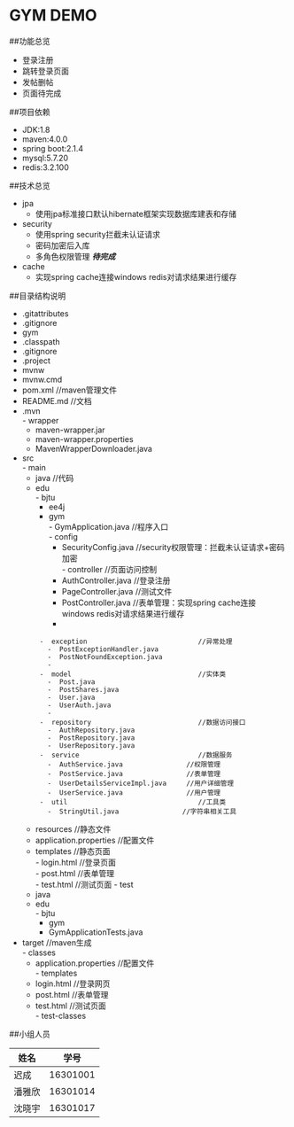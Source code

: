 GYM DEMO
===========================
##功能总览
* 登录注册
* 跳转登录页面
* 发帖删帖
* 页面待完成

##项目依赖
* JDK:1.8
* maven:4.0.0
* spring boot:2.1.4
* mysql:5.7.20
* redis:3.2.100

##技术总览
* jpa
    * 使用jpa标准接口默认hibernate框架实现数据库建表和存储
* security
    * 使用spring security拦截未认证请求
    * 密码加密后入库
    * 多角色权限管理 ***待完成***
* cache
    * 实现spring cache连接windows redis对请求结果进行缓存
    
##目录结构说明  
-  .gitattributes  
-  .gitignore  
-  gym  
  -  .classpath  
  -  .gitignore  
  -  .project  
  -  mvnw  
  -  mvnw.cmd  
  -  pom.xml                                                       //maven管理文件  
  -  README.md                                                     //文档  
  -  .mvn  
    -  wrapper  
      -  maven-wrapper.jar  
      -  maven-wrapper.properties  
      -  MavenWrapperDownloader.java  
  -  src  
    -  main  
      -  java                                                    //代码  
        -  edu  
          -  bjtu  
            -  ee4j  
              -  gym  
                -  GymApplication.java                 //程序入口  
                -  config  
                  -  SecurityConfig.java             //security权限管理：拦截未认证请求+密码加密  
                -  controller                           //页面访问控制  
                  -  AuthController.java             //登录注册  
                  -  PageController.java             //测试文件  
                  -  PostController.java             //表单管理：实现spring cache连接windows redis对请求结果进行缓存  
                  -    
                -  exception                            //异常处理  
                  -  PostExceptionHandler.java  
                  -  PostNotFoundException.java  
                  -    
                -  model                                //实体类  
                  -  Post.java  
                  -  PostShares.java  
                  -  User.java  
                  -  UserAuth.java  
                  -    
                -  repository                           //数据访问接口  
                  -  AuthRepository.java  
                  -  PostRepository.java  
                  -  UserRepository.java  
                -  service                              //数据服务  
                  -  AuthService.java                //权限管理  
                  -  PostService.java                //表单管理  
                  -  UserDetailsServiceImpl.java     //用户详细管理  
                  -  UserService.java                //用户管理  
                -  util                                 //工具类  
                  -  StringUtil.java                //字符串相关工具  
      -  resources                                               //静态文件  
        -  application.properties                             //配置文件 
        -  templates                                           //静态页面  
          -  login.html                                    //登录页面  
          -  post.html                                     //表单管理  
          -  test.html                                     //测试页面
    -  test  
      -  java  
        -  edu  
          -  bjtu  
            -  gym  
              -  GymApplicationTests.java  
  -  target                                                        //maven生成  
    -  classes  
      -  application.properties                                //配置文件  
    -  templates  
      -  login.html                                       //登录网页  
      -  post.html                                        //表单管理  
      -  test.html                                        //测试页面  
    -  test-classes                                                
  
##小组人员

|姓名|学号|
|---|---|
|迟成|16301001|
|潘雅欣|16301014|
|沈晓宇|16301017|
